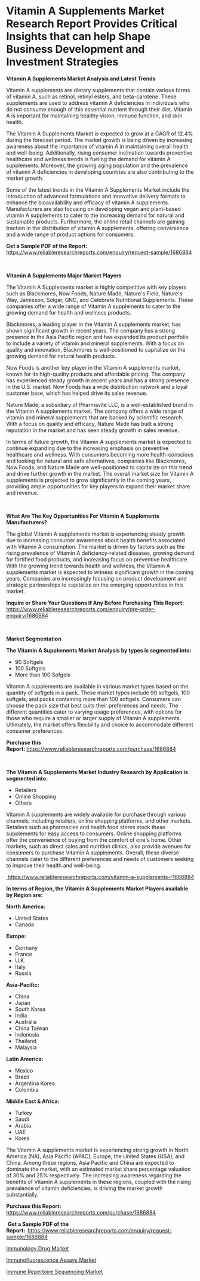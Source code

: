 <p><h1>Vitamin A Supplements Market Research Report Provides Critical Insights that can help Shape Business Development and Investment Strategies</h1></p><p><strong>Vitamin A Supplements Market Analysis and Latest Trends</strong></p>
<p><p>Vitamin A supplements are dietary supplements that contain various forms of vitamin A, such as retinol, retinyl esters, and beta-carotene. These supplements are used to address vitamin A deficiencies in individuals who do not consume enough of this essential nutrient through their diet. Vitamin A is important for maintaining healthy vision, immune function, and skin health.</p><p>The Vitamin A Supplements Market is expected to grow at a CAGR of 12.4% during the forecast period. The market growth is being driven by increasing awareness about the importance of vitamin A in maintaining overall health and well-being. Additionally, rising consumer inclination towards preventive healthcare and wellness trends is fueling the demand for vitamin A supplements. Moreover, the growing aging population and the prevalence of vitamin A deficiencies in developing countries are also contributing to the market growth.</p><p>Some of the latest trends in the Vitamin A Supplements Market include the introduction of advanced formulations and innovative delivery formats to enhance the bioavailability and efficacy of vitamin A supplements. Manufacturers are also focusing on developing vegan and plant-based vitamin A supplements to cater to the increasing demand for natural and sustainable products. Furthermore, the online retail channels are gaining traction in the distribution of vitamin A supplements, offering convenience and a wide range of product options for consumers.</p></p>
<p><strong>Get a Sample PDF of the Report:&nbsp;</strong> <a href="https://www.reliableresearchreports.com/enquiry/request-sample/1686884">https://www.reliableresearchreports.com/enquiry/request-sample/1686884</a></p>
<p>&nbsp;</p>
<p><strong>Vitamin A Supplements Major Market Players</strong></p>
<p><p>The Vitamin A Supplements market is highly competitive with key players such as Blackmores, Now Foods, Nature Made, Nature's Field, Nature's Way, Jamieson, Solgar, GNC, and Celebrate Nutritional Supplements. These companies offer a wide range of Vitamin A supplements to cater to the growing demand for health and wellness products.</p><p>Blackmores, a leading player in the Vitamin A supplements market, has shown significant growth in recent years. The company has a strong presence in the Asia Pacific region and has expanded its product portfolio to include a variety of vitamin and mineral supplements. With a focus on quality and innovation, Blackmores is well-positioned to capitalize on the growing demand for natural health products.</p><p>Now Foods is another key player in the Vitamin A supplements market, known for its high-quality products and affordable pricing. The company has experienced steady growth in recent years and has a strong presence in the U.S. market. Now Foods has a wide distribution network and a loyal customer base, which has helped drive its sales revenue.</p><p>Nature Made, a subsidiary of Pharmavite LLC, is a well-established brand in the Vitamin A supplements market. The company offers a wide range of vitamin and mineral supplements that are backed by scientific research. With a focus on quality and efficacy, Nature Made has built a strong reputation in the market and has seen steady growth in sales revenue.</p><p>In terms of future growth, the Vitamin A supplements market is expected to continue expanding due to the increasing emphasis on preventive healthcare and wellness. With consumers becoming more health-conscious and looking for natural and safe alternatives, companies like Blackmores, Now Foods, and Nature Made are well-positioned to capitalize on this trend and drive further growth in the market. The overall market size for Vitamin A supplements is projected to grow significantly in the coming years, providing ample opportunities for key players to expand their market share and revenue.</p></p>
<p>&nbsp;</p>
<p><strong>What Are The Key Opportunities For Vitamin A Supplements Manufacturers?</strong></p>
<p><p>The global Vitamin A supplements market is experiencing steady growth due to increasing consumer awareness about health benefits associated with Vitamin A consumption. The market is driven by factors such as the rising prevalence of Vitamin A deficiency-related diseases, growing demand for fortified food products, and increasing focus on preventive healthcare. With the growing trend towards health and wellness, the Vitamin A supplements market is expected to witness significant growth in the coming years. Companies are increasingly focusing on product development and strategic partnerships to capitalize on the emerging opportunities in this market.</p></p>
<p><strong>Inquire or Share Your Questions If Any Before Purchasing This Report:</strong> <a href="https://www.reliableresearchreports.com/enquiry/pre-order-enquiry/1686884">https://www.reliableresearchreports.com/enquiry/pre-order-enquiry/1686884</a></p>
<p>&nbsp;</p>
<p><strong>Market Segmentation</strong></p>
<p><strong>The Vitamin A Supplements Market Analysis by types is segmented into:</strong></p>
<p><ul><li>90 Softgels</li><li>100 Softgels</li><li>More than 100 Sofgels</li></ul></p>
<p><p>Vitamin A supplements are available in various market types based on the quantity of softgels in a pack. These market types include 90 softgels, 100 softgels, and packs containing more than 100 softgels. Consumers can choose the pack size that best suits their preferences and needs. The different quantities cater to varying usage preferences, with options for those who require a smaller or larger supply of Vitamin A supplements. Ultimately, the market offers flexibility and choice to accommodate different consumer preferences.</p></p>
<p><strong>Purchase this Report:&nbsp;</strong><a href="https://www.reliableresearchreports.com/purchase/1686884">https://www.reliableresearchreports.com/purchase/1686884</a></p>
<p>&nbsp;</p>
<p><strong>The Vitamin A Supplements Market Industry Research by Application is segmented into:</strong></p>
<p><ul><li>Retailers</li><li>Online Shopping</li><li>Others</li></ul></p>
<p><p>Vitamin A supplements are widely available for purchase through various channels, including retailers, online shopping platforms, and other markets. Retailers such as pharmacies and health food stores stock these supplements for easy access to consumers. Online shopping platforms offer the convenience of buying from the comfort of one's home. Other markets, such as direct sales and nutrition clinics, also provide avenues for consumers to purchase Vitamin A supplements. Overall, these diverse channels cater to the different preferences and needs of customers seeking to improve their health and well-being.</p></p>
<p><a href="https://www.reliableresearchreports.com/vitamin-a-supplements-r1686884">&nbsp;https://www.reliableresearchreports.com/vitamin-a-supplements-r1686884</a></p>
<p><strong>In terms of Region, the Vitamin A Supplements Market Players available by Region are:</strong></p>
<p>
    <p> <strong> North America: </strong>
        <ul>
            <li>United States</li>
            <li>Canada</li>
        </ul>
        </p> 
    <p> <strong> Europe: </strong>
        <ul>
            <li>Germany</li>
            <li>France</li>
            <li>U.K.</li>
            <li>Italy</li>
            <li>Russia</li>
        </ul>
        </p> 
    <p> <strong> Asia-Pacific: </strong>
        <ul>
            <li>China</li>
            <li>Japan</li>
            <li>South Korea</li>
            <li>India</li>
            <li>Australia</li>
            <li>China Taiwan</li>
            <li>Indonesia</li>
            <li>Thailand</li>
            <li>Malaysia</li>
        </ul>
        </p> 
    <p> <strong> Latin America: </strong>
        <ul>
            <li>Mexico</li>
            <li>Brazil</li>
            <li>Argentina Korea</li>
            <li>Colombia</li>
        </ul>
        </p> 
    <p> <strong> Middle East & Africa: </strong>
        <ul>
            <li>Turkey</li>
            <li>Saudi</li>
            <li>Arabia</li>
            <li>UAE</li>
            <li>Korea</li>
        </ul>
    </p>
    </p>
<p><p>The Vitamin A supplements market is experiencing strong growth in North America (NA), Asia Pacific (APAC), Europe, the United States (USA), and China. Among these regions, Asia Pacific and China are expected to dominate the market, with an estimated market share percentage valuation of 30% and 25% respectively. The increasing awareness regarding the benefits of Vitamin A supplements in these regions, coupled with the rising prevalence of vitamin deficiencies, is driving the market growth substantially.</p></p>
<p><strong>Purchase this Report: </strong><a href="https://www.reliableresearchreports.com/purchase/1686884">https://www.reliableresearchreports.com/purchase/1686884</a></p>
<p>&nbsp;<strong>Get a Sample PDF of the Report:&nbsp;&nbsp;</strong><a href="https://www.reliableresearchreports.com/enquiry/request-sample/1686884">https://www.reliableresearchreports.com/enquiry/request-sample/1686884</a></p>
<p><strong></strong></p>
<p><p><a href="https://github.com/LibbySpencer2018/Market-Research-Report-List-1/blob/main/immunology-drug-market.md">Immunology Drug Market</a></p><p><a href="https://github.com/ashman753/Market-Research-Report-List-2/blob/main/immunofluorescence-assays-market.md">Immunofluorescence Assays Market</a></p><p><a href="https://github.com/singletonthaxterkelliehr2df/Market-Research-Report-List-3/blob/main/immune-repertoire-sequencing-market.md">Immune Repertoire Sequencing Market</a></p></p>